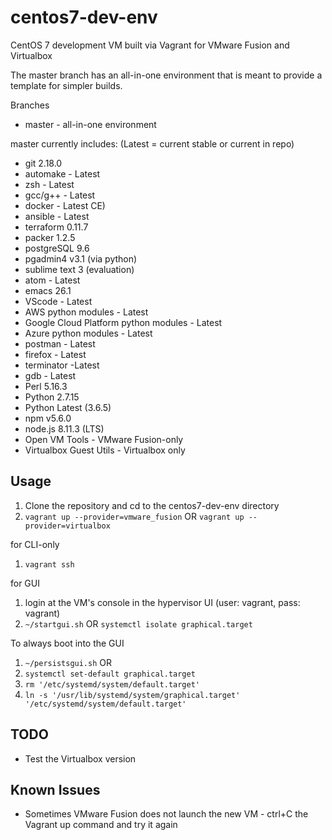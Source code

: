 # centos7-dev-env
CentOS 7 development VM built via Vagrant for VMware Fusion and Virtualbox

The master branch has an all-in-one environment that is meant to provide a template for simpler builds.

Branches
* master - all-in-one environment


master currently includes: (Latest = current stable or current in repo)
* git 2.18.0
* automake - Latest
* zsh - Latest
* gcc/g++ - Latest
* docker - Latest CE)
* ansible - Latest
* terraform 0.11.7
* packer 1.2.5
* postgreSQL 9.6
* pgadmin4 v3.1 (via python)
* sublime text 3 (evaluation)
* atom - Latest
* emacs 26.1
* VScode - Latest
* AWS python modules - Latest
* Google Cloud Platform python modules - Latest
* Azure python modules - Latest
* postman - Latest
* firefox - Latest
* terminator -Latest
* gdb - Latest
* Perl 5.16.3
* Python 2.7.15
* Python Latest (3.6.5)
* npm v5.6.0
* node.js 8.11.3 (LTS)
* Open VM Tools - VMware Fusion-only
* Virtualbox Guest Utils - Virtualbox only


## Usage
1. Clone the repository and cd to the centos7-dev-env directory
2. `vagrant up --provider=vmware_fusion` OR `vagrant up --provider=virtualbox`

for CLI-only
1. `vagrant ssh`

for GUI
1. login at the VM's console in the hypervisor UI (user: vagrant, pass: vagrant)
2. `~/startgui.sh` OR `systemctl isolate graphical.target` 

To always boot into the GUI
1. `~/persistsgui.sh` OR
2. `systemctl set-default graphical.target`
3. `rm '/etc/systemd/system/default.target'`
4. `ln -s '/usr/lib/systemd/system/graphical.target' '/etc/systemd/system/default.target'`


## TODO
* Test the Virtualbox version


## Known Issues
* Sometimes VMware Fusion does not launch the new VM - ctrl+C the Vagrant up command and try it again

